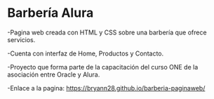 <h1><strong>Barbería Alura</strong></h1>

-Pagina web creada con HTML y CSS sobre una barbería que ofrece servicios.

-Cuenta con interfaz de Home, Productos y Contacto.

-Proyecto que forma parte de la capacitación del curso ONE de la asociación entre Oracle y Alura.

-Enlace a la pagina: https://bryann28.github.io/barberia-paginaweb/
